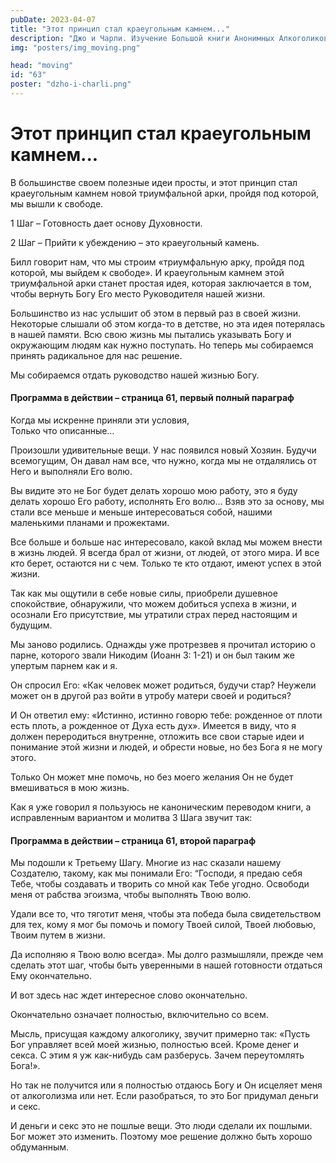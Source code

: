 ```yaml
---
pubDate: 2023-04-07
title: "Этот принцип стал краеугольным камнем..."
description: "Джо и Чарли. Изучение Большой книги Анонимных Алкоголиков.  (062)"
img: "posters/img_moving.png"

head: "moving"
id: "63"
poster: "dzho-i-charli.png"
---
```


# Этот принцип стал краеугольным камнем...

В большинстве своем полезные идеи просты, и этот принцип стал краеугольным камнем новой триумфальной арки, пройдя под которой, мы вышли к свободе.

1 Шаг – Готовность дает основу Духовности.

2 Шаг – Прийти к убеждению – это краеугольный камень.

Билл говорит нам, что мы строим «триумфальную арку, пройдя под которой, мы выйдем к свободе». И краеугольным камнем этой триумфальной арки станет простая идея, которая заключается в том, чтобы вернуть Богу Его место Руководителя нашей жизни.

Большинство из нас услышит об этом в первый раз в своей жизни. Некоторые слышали об этом когда-то в детстве, но эта идея потерялась в нашей памяти. Всю свою жизнь мы пытались указывать Богу и окружающим людям как нужно поступать. Но теперь мы собираемся принять радикальное для нас решение.

Мы собираемся отдать руководство нашей жизнью Богу.

#### Программа в действии – страница 61, первый полный параграф

Когда мы искренне приняли эти условия, <br>
Только что описанные…

Произошли удивительные вещи. У нас появился новый Хозяин. Будучи всемогущим, Он давал нам все, что нужно, когда мы не отдалялись от Него и выполняли Его волю.

Вы видите это не Бог будет делать хорошо мою работу, это я буду делать хорошо Его работу, исполнять Его волю…
Взяв это за основу, мы стали все меньше и меньше интересоваться собой, нашими маленькими планами и прожектами.

Все больше и больше нас интересовало, какой вклад мы можем внести в жизнь людей.
Я всегда брал от жизни, от людей, от этого мира. И все кто берет, остаются ни с чем. Только те кто отдают, имеют успех в этой жизни.

Так как мы ощутили в себе новые силы, приобрели душевное спокойствие, обнаружили, что можем добиться успеха в жизни, и осознали Его присутствие, мы утратили страх перед настоящим и будущим.

Мы заново родились.
Однажды уже протрезвев я прочитал историю о парне, которого звали Никодим (Иоанн 3: 1-21) и он был таким же упертым парнем как и я.

Он спросил Его: «Как человек может родиться, будучи стар? Неужели может он в другой раз войти в утробу матери своей и родиться?

И Он ответил ему: «Истинно, истинно говорю тебе: рожденное от плоти есть плоть, а рожденное от Духа есть дух».
Имеется в виду, что я должен переродиться внутренне, отложить все свои старые идеи и понимание этой жизни и людей, и обрести новые, но без Бога я не могу этого.

Только Он может мне помочь, но без моего желания Он не будет вмешиваться в мою жизнь.

Как я уже говорил я пользуюсь не каноническим переводом книги, а исправленным вариантом и молитва 3 Шага звучит так:

#### Программа в действии – страница 61, второй параграф

Мы подошли к Третьему Шагу. Многие из нас сказали нашему Создателю, такому, как мы понимали Его: “Господи, я предаю себя Тебе, чтобы создавать и творить со мной как Тебе угодно. Освободи меня от рабства эгоизма, чтобы выполнять Твою волю.

Удали все то, что тяготит меня, чтобы эта победа была свидетельством для тех, кому я мог бы помочь и помогу Твоей силой, Твоей любовью, Твоим путем в жизни.

Да исполняю я Твою волю всегда». Мы долго размышляли, прежде чем сделать этот шаг, чтобы быть уверенными в нашей готовности отдаться Ему окончательно.

И вот здесь нас ждет интересное слово окончательно.

Окончательно означает полностью, включительно со всем.

Мысль, присущая каждому алкоголику, звучит примерно так: «Пусть Бог управляет всей моей жизнью, полностью всей. Кроме денег и секса. С этим я уж как-нибудь сам разберусь. Зачем переутомлять Бога!».

Но так не получится или я полностью отдаюсь Богу и Он исцеляет меня от алкоголизма или нет. Если разобраться, то это Бог придумал деньги и секс.

И деньги и секс это не пошлые вещи. Это люди сделали их пошлыми. Бог может это изменить. Поэтому мое решение должно быть хорошо обдуманным.
